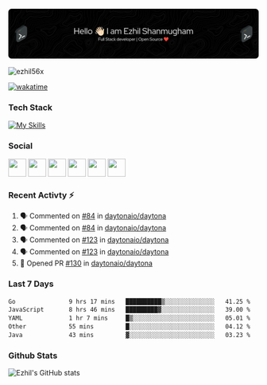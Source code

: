 ![Header](./header.png)

<p align="left"> <img src="https://komarev.com/ghpvc/?username=ezhil56x&label=Profile%20views&color=0e75b6&style=flat" alt="ezhil56x" /> </p>

[![wakatime](https://wakatime.com/badge/user/e780b5d2-6a76-4fde-a594-4ff159327ad3.svg)](https://wakatime.com/@e780b5d2-6a76-4fde-a594-4ff159327ad3)

### Tech Stack

[![My Skills](https://skillicons.dev/icons?i=c,cpp,py,java,kotlin,js,php,html,css,bootstrap,react,ts,nextjs,jquery,flask,nodejs,express,mysql,postgres,mongodb,docker,aws,firebase,vercel,cloudflare,jenkins,nginx,figma&theme=dark&perline=15)](https://skillicons.dev)

### Social

<p align="left">
	<a href="https://discord.com/users/ezhil56x" target="_blank" rel="noreferrer"
		><img
			src="https://skillicons.dev/icons?i=discord&theme=dark"
			width="36"
			height="36"
	/></a>
	<a href="https://www.github.com/ezhil56x" target="_blank" rel="noreferrer"
		><img
			src="https://skillicons.dev/icons?i=github&theme=dark"
			width="36"
			height="36"
	/></a>
	<a href="https://git.selfmade.ninja/ezhil930" target="_blank" rel="noreferrer"
		><img
			src="https://skillicons.dev/icons?i=git&theme=dark"
			width="36"
			height="36"
	/></a>
	<a href="http://www.instagram.com/ezhil56x" target="_blank" rel="noreferrer"
		><img
			src="https://skillicons.dev/icons?i=instagram&theme=dark"
			width="36"
			height="36"
	/></a>
	<a
		href="https://www.linkedin.com/in/ezhilshanmugham"
		target="_blank"
		rel="noreferrer"
		><img
			src="https://skillicons.dev/icons?i=linkedin&theme=dark"
			width="36"
			height="36"
	/></a>
	<a href="https://www.twitter.com/ezhil56x" target="_blank" rel="noreferrer"
		><img
			src="https://skillicons.dev/icons?i=twitter&theme=dark"
			width="36"
			height="36"
	/></a>
</p>


### Recent Activty ⚡

<!--START_SECTION:activity-->
1. 🗣 Commented on [#84](https://github.com/daytonaio/daytona/issues/84#issuecomment-1986854417) in [daytonaio/daytona](https://github.com/daytonaio/daytona)
2. 🗣 Commented on [#84](https://github.com/daytonaio/daytona/issues/84#issuecomment-1986796533) in [daytonaio/daytona](https://github.com/daytonaio/daytona)
3. 🗣 Commented on [#123](https://github.com/daytonaio/daytona/pull/123#issuecomment-1986142317) in [daytonaio/daytona](https://github.com/daytonaio/daytona)
4. 🗣 Commented on [#123](https://github.com/daytonaio/daytona/pull/123#issuecomment-1985611244) in [daytonaio/daytona](https://github.com/daytonaio/daytona)
5. 💪 Opened PR [#130](https://github.com/daytonaio/daytona/pull/130) in [daytonaio/daytona](https://github.com/daytonaio/daytona)

<!--END_SECTION:activity-->

### Last 7 Days

<!--START_SECTION:waka-->

```txt
Go               9 hrs 17 mins   ██████████▒░░░░░░░░░░░░░░   41.25 %
JavaScript       8 hrs 46 mins   █████████▓░░░░░░░░░░░░░░░   39.00 %
YAML             1 hr 7 mins     █▒░░░░░░░░░░░░░░░░░░░░░░░   05.01 %
Other            55 mins         █░░░░░░░░░░░░░░░░░░░░░░░░   04.12 %
Java             43 mins         ▓░░░░░░░░░░░░░░░░░░░░░░░░   03.23 %
```

<!--END_SECTION:waka-->

### Github Stats

![Ezhil's GitHub stats](https://github-readme-stats.vercel.app/api?username=ezhil56x&theme=dark&show_icons=true)
